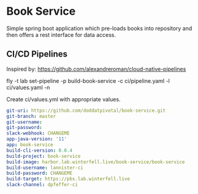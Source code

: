 # Book Service

Simple spring boot application which pre-loads books into repository and then
offers a rest interface for data access.

## CI/CD Pipelines

Inspired by: https://github.com/alexandreroman/cloud-native-pipelines

fly -t lab set-pipeline -p build-book-service -c ci/pipeline.yaml -l ci/values.yaml -n

Create ci/values.yml with appropriate values.

```yaml
git-uri: https://github.com/doddatpivotal/book-service.git
git-branch: master
git-username:
git-password:
slack-webhook: CHANGEME
app-java-version: '11'
app: book-service
build-cli-version: 0.0.4
build-project: book-service
build-image: harbor.lab.winterfell.live/book-service/book-service
build-username: lannister-ci
build-password: CHANGEME
build-target: https://pbs.lab.winterfell.live
slack-channel: dpfeffer-ci
```